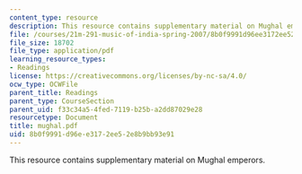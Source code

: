 ```yaml
---
content_type: resource
description: This resource contains supplementary material on Mughal emperors.
file: /courses/21m-291-music-of-india-spring-2007/8b0f9991d96ee3172ee52e8b9bb93e91_mughal.pdf
file_size: 18702
file_type: application/pdf
learning_resource_types:
- Readings
license: https://creativecommons.org/licenses/by-nc-sa/4.0/
ocw_type: OCWFile
parent_title: Readings
parent_type: CourseSection
parent_uid: f33c34a5-4fed-7119-b25b-a2dd87029e28
resourcetype: Document
title: mughal.pdf
uid: 8b0f9991-d96e-e317-2ee5-2e8b9bb93e91
---
```

This resource contains supplementary material on Mughal emperors.